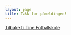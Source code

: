 ```yaml
---
layout: page
title: Takk for påmeldingen!
---
```


[Tilbake til Tine Fotballskole](/arrangement/tine-fotballskole)
